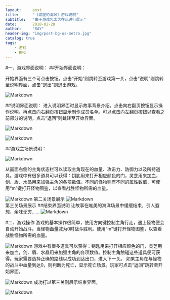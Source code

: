 ```yaml
---
layout:     post
title:      "《咸腥的海风》游戏说明"
subtitle:   "由于游戏包太大在此进行展示"
date:       2018-02-28
author:     "RAY"
header-img: "img/post-bg-os-metro.jpg"
catalog: true
tags:
    - 游戏
    - RPG
---
```





#一、游戏界面说明：
##开始界面说明：
 
开始界面有三个可点击按钮。点击“开始”则跳转至游戏第一关，点击“说明”则跳转至说明界面，点击“退出”则退出游戏。

![Markdown](http://i2.bvimg.com/634149/52c1f021f5a2d892s.jpg)

##说明界面说明：
    进入说明界面时显示故事背景介绍。点击向右翻页按钮显示操作说明，再点击向右翻页按钮显示制作成员名单。可以点击向左翻页按钮以查看之前部分的说明。点击“返回”则跳转至开始界面。
    
![Markdown](http://i1.bvimg.com/634149/b35412f26dc3610es.jpg)

![Markdown](http://i1.bvimg.com/634149/7490ff2c769f790es.jpg)
   
##游戏主场景说明：

![Markdown](http://i4.bvimg.com/634149/0295e5316eb4666ds.jpg)
         
从画面右侧的主角状态栏可以读取主角现在的血量、攻击力、防御力以及所持道具。游戏中有很多道具可以获得：钥匙用来打开相应颜色的门，灵芝用来加血，剑、盾、水晶用来加强主角的各项数值。不同的怪物则有不同的属性数值，可使用“m”键打开怪物图鉴，以查看战胜怪物所需的血量。  

![Markdown](http://i4.bvimg.com/634149/77e4d11035715147s.jpg)
第二关场景展示
![Markdown](http://i4.bvimg.com/634149/4fdcb91e0aec15f8s.jpg)  
第三关场景展示
##结束界面说明
让故事在唯美的海洋场景中缓缓结束，引人遐想，余味无穷……
  ![Markdown](http://i1.bvimg.com/634149/aabdac2d8a805bd3s.jpg)

#二、游戏操作
游戏的基本操作很简单，使用方向键控制主角行走，遇上怪物便会自动开始战斗。当怪物血量减为0时战斗胜利。使用“m”键打开怪物图鉴，以查看战胜怪物所需的血量。   
  
  ![Markdown](http://i1.bvimg.com/634149/b7b20acea9713634s.jpg) 
游戏中有很多道具可以获得：钥匙用来打开相应颜色的门，灵芝用来加血，剑、盾、水晶用来加强主角的各项数值。控制主角触碰这些道具便可获得。玩家需要选择正确的路线以成功到达出口，进入下一关。
如果主角在与怪物的战斗中血量到达0，则判断为死亡，显示死亡场景。玩家可点击“返回”跳转至开始界面。

![Markdown](http://i1.bvimg.com/634149/3850af061e67b73as.jpg)
成功打过第三关则展示结束界面。
  
![Markdown](http://i1.bvimg.com/634149/7b1e82472f5c07f5s.jpg)
